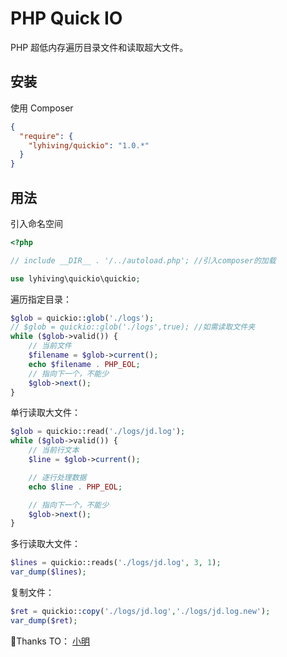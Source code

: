 # PHP Quick IO

PHP 超低内存遍历目录文件和读取超大文件。

## 安装

使用 Composer

```json
{
  "require": {
    "lyhiving/quickio": "1.0.*"
  }
}
```

## 用法

引入命名空间

```php
<?php

// include __DIR__ . '/../autoload.php'; //引入composer的加载

use lyhiving\quickio\quickio;

```

遍历指定目录：

```php
$glob = quickio::glob('./logs');
// $glob = quickio::glob('./logs',true); //如需读取文件夹
while ($glob->valid()) {
    // 当前文件
    $filename = $glob->current();
    echo $filename . PHP_EOL;
    // 指向下一个，不能少
    $glob->next();
}
```

单行读取大文件：

```php
$glob = quickio::read('./logs/jd.log');
while ($glob->valid()) {
    // 当前行文本
    $line = $glob->current();

    // 逐行处理数据
    echo $line . PHP_EOL;

    // 指向下一个，不能少
    $glob->next();
}
```

多行读取大文件：

```php
$lines = quickio::reads('./logs/jd.log', 3, 1);
var_dump($lines);
```

复制文件：

```php
$ret = quickio::copy('./logs/jd.log','./logs/jd.log.new');
var_dump($ret);
```



🌹Thanks TO： [小明](https://segmentfault.com/a/1190000019051193)
